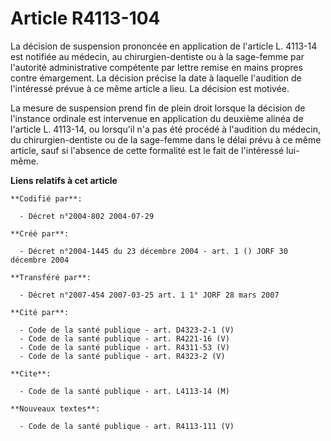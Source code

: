 # Article R4113-104

La décision de suspension prononcée en application de l'article L. 4113-14 est notifiée au médecin, au chirurgien-dentiste ou
à la sage-femme par l'autorité administrative compétente par lettre remise en mains propres contre émargement. La décision
précise la date à laquelle l'audition de l'intéressé prévue à ce même article a lieu. La décision est motivée.

La mesure de suspension prend fin de plein droit lorsque la décision de l'instance ordinale est intervenue en application du
deuxième alinéa de l'article L. 4113-14, ou lorsqu'il n'a pas été procédé à l'audition du médecin, du chirurgien-dentiste ou
de la sage-femme dans le délai prévu à ce même article, sauf si l'absence de cette formalité est le fait de l'intéressé lui-
même.

**Liens relatifs à cet article**

	**Codifié par**:

	  - Décret n°2004-802 2004-07-29

	**Créé par**:

	  - Décret n°2004-1445 du 23 décembre 2004 - art. 1 () JORF 30 décembre 2004

	**Transféré par**:

	  - Décret n°2007-454 2007-03-25 art. 1 1° JORF 28 mars 2007

	**Cité par**:

	  - Code de la santé publique - art. D4323-2-1 (V)
	  - Code de la santé publique - art. R4221-16 (V)
	  - Code de la santé publique - art. R4311-53 (V)
	  - Code de la santé publique - art. R4323-2 (V)

	**Cite**:

	  - Code de la santé publique - art. L4113-14 (M)

	**Nouveaux textes**:

	  - Code de la santé publique - art. R4113-111 (V)
